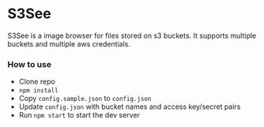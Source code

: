 # S3See

S3See is a image browser for files stored on s3 buckets. It supports multiple buckets and multiple aws credentials.

### How to use

- Clone repo
- `npm install`
- Copy `config.sample.json` to `config.json`
- Update `config.json` with bucket names and access key/secret pairs
- Run `npm start` to start the dev server
